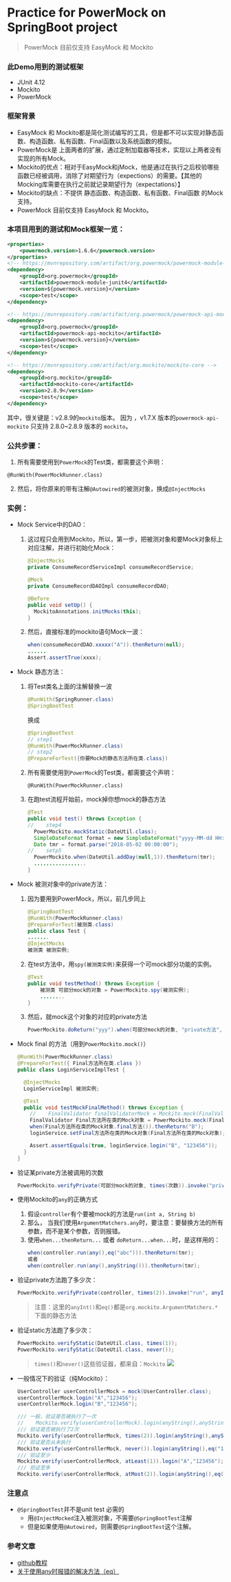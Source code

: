 # Practice for PowerMock on SpringBoot project

> PowerMock 目前仅支持 EasyMock 和 Mockito

### 此Demo用到的测试框架
* JUnit 4.12
* Mockito
* PowerMock

### 框架背景
* EasyMock 和 Mockito都是简化测试编写的工具，但是都不可以实现对静态函数、构造函数、私有函数、Final函数以及系统函数的模拟。
* PowerMock是 上面两者的扩展，通过定制加载器等技术，实现以上两者没有实现的所有Mock。
* Mockito的优点：相对于EasyMock和jMock，他是通过在执行之后校验哪些函数已经被调用，消除了对期望行为（expections）的需要。【其他的Mocking库需要在执行之前就记录期望行为（expectations）】
* Mockito的缺点：不提供 静态函数、构造函数、私有函数、Final函数 的Mock支持。
* PowerMock 目前仅支持 EasyMock 和 Mockito。




### 本项目用到的测试和Mock框架一览：
```xml
<properties>
    <powermock.version>1.6.6</powermock.version>
</properties>
<!-- https://mvnrepository.com/artifact/org.powermock/powermock-module-junit4 -->
<dependency>
    <groupId>org.powermock</groupId>
    <artifactId>powermock-module-junit4</artifactId>
    <version>${powermock.version}</version>
    <scope>test</scope>
</dependency>

<!-- https://mvnrepository.com/artifact/org.powermock/powermock-api-mockito -->
<dependency>
    <groupId>org.powermock</groupId>
    <artifactId>powermock-api-mockito</artifactId>
    <version>${powermock.version}</version>
    <scope>test</scope>
</dependency>

<!-- https://mvnrepository.com/artifact/org.mockito/mockito-core -->
<dependency>
    <groupId>org.mockito</groupId>
    <artifactId>mockito-core</artifactId>
    <version>2.8.9</version>
    <scope>test</scope>
</dependency>
```
其中，很关键是：v2.8.9的`mockito`版本。 因为 ，v1.7.X 版本的`powermock-api-mockito` 只支持 2.8.0~2.8.9 版本的 `mockito`。

### 公共步骤：
1. 所有需要使用到`PowerMock`的Test类，都需要这个声明：
  ```
  @RunWith(PowerMockRunner.class)
  ```
2. 然后，将你原来的带有注解`@Autowired`的被测对象，换成`@InjectMocks`

### 实例：
- Mock Service中的DAO：
  1. 这过程只会用到Mockito，所以，第一步，把被测对象和要Mock对象标上对应注解，并进行初始化Mock：
     ```java
     @InjectMocks
     private ConsumeRecordServiceImpl consumeRecordService;
     
     @Mock
     private ConsumeRecordDAOImpl consumeRecordDAO;
     
     @Before
     public void setUp() {
       MockitoAnnotations.initMocks(this);
     }
     ```
  2. 然后，直接标准的mockito语句Mock一波：
     ```java
     when(consumeRecordDAO.xxxxx("A")).thenReturn(null);
     ......
     Assert.assertTrue(xxxx);
     ```

- Mock 静态方法：
  1. 将Test类名上面的注解替换一波
        ```java
        @RunWith(SpringRunner.class)
        @SpringBootTest
        ```
        换成
        ```java
        @SpringBootTest
        // step1
        @RunWith(PowerMockRunner.class)
        // step2
        @PrepareForTest({你要Mock的静态方法所在类.class})    
        ```
  2. 所有需要使用到`PowerMock`的Test类，都需要这个声明：
       ```
       @RunWith(PowerMockRunner.class)
       ```
  3. 在跑test流程开始前，mock掉你想mock的静态方法
        ```java
        @Test
        public void test() throws Exception {
        //    step4
          PowerMockito.mockStatic(DateUtil.class);
          SimpleDateFormat format = new SimpleDateFormat("yyyy-MM-dd HH:mm:ss");
          Date tmr = format.parse("2018-05-02 00:00:00");
        //    setp5
          PowerMockito.when(DateUtil.addDay(null,1)).thenReturn(tmr);
          .................
        }
        ```
- Mock 被测对象中的private方法：
  1. 因为要用到PowerMock，所以，前几步同上
     ```java
     @SpringBootTest
     @RunWith(PowerMockRunner.class)
     @PrepareForTest(被测类.class)
     public class Test {
     .......
     @InjectMocks
     被测类 被测实例;
     ```
  2. 在test方法中，用`spy(被测类实例)`来获得一个可mock部分功能的实例。
     ```java
     @Test
     public void testMethod() throws Exception {
         被测类 可部分mock的对象 = PowerMockito.spy(被测实例);
         ........
     }
     ```
  3. 然后，就mock这个对象的对应的private方法
     ```java
     PowerMockito.doReturn("yyy").when(可部分mock的对象, "private方法", "参数1", "参数2");
     ```

- Mock final 的方法（用到`PowerMockito.mock()`）
  ```java
  @RunWith(PowerMockRunner.class)
  @PrepareForTest({ Final方法所在类.class })
  public class LoginServiceImplTest {
  
    @InjectMocks
    LoginServiceImpl 被测实例;
  
    @Test
    public void testMockFinalMethod() throws Exception {
      //    FinalValidator finalValidatorMock = Mockito.mock(FinalValidator.class);
      FinalValidator Final方法所在类的Mock对象 = PowerMockito.mock(Final方法所在类.class);
      when(Final方法所在类的Mock对象.final方法()).thenReturn("B");
      loginService.setFinal方法所在类的Mock对象(Final方法所在类的Mock对象);
  
      Assert.assertEquals(true, loginService.login("B", "123456"));
    }
  }
  ```

- 验证某private方法被调用的次数
  ```java
  PowerMockito.verifyPrivate(可部分mock的对象, times(次数)).invoke("private方法", "参数");
  ```
- 使用Mockito的`any`的正确方式
  1. 假设`controller`有个要被mock的方法是`run(int a, String b)`
  2. 那么， 当我们使用`ArgumentMatchers.any`时，要注意：要替换方法的所有参数，而不是某个参数，否则报错。
  3. 使用`when...thenReturn...` 或者 `doReturn...when...`时，是这样用的：
     ```java
     when(controller.run(any(),eq("abc"))).thenReturn(tmr);
     或者
     when(controller.run(any(),anyString())).thenReturn(tmr);
     ```
- 验证private方法跑了多少次：
  ```java
  PowerMockito.verifyPrivate(controller, times(2)).invoke("run", anyInt(), eq("123456"));
  ```
  > 注意：这里的`anyInt()`和`eq()`都是`org.mockito.ArgumentMatchers.*`下面的静态方法
- 验证static方法跑了多少次：
  ```java
  PowerMockito.verifyStatic(DateUtil.class, times(1));
  PowerMockito.verifyStatic(DateUtil.class, never());
  ```
  > `times()`和`never()`这些验证器，都来自：`Mockito`
  > ![](./img/Mockito_VerificationMode.png)
- 一般情况下的验证（纯Mockito）：
  ```java
  UserController userControllerMock = mock(UserController.class);
  userControllerMock.login("A","123456");
  userControllerMock.login("B","123456");
  
  /// 一般，验证是否被执行了一次
  //    Mockito.verify(userControllerMock).login(anyString(),anyString());
  /// 验证是否被执行了2次
  Mockito.verify(userControllerMock, times(2)).login(anyString(),anyString());
  /// 验证是否从未执行
  Mockito.verify(userControllerMock, never()).login(anyString(),eq("123"));
  /// 验证至少
  Mockito.verify(userControllerMock, atLeast(1)).login("A","123456");
  /// 验证至多
  Mockito.verify(userControllerMock, atMost(2)).login(anyString(),eq("123456"));
  ```

### 注意点
- `@SpringBootTest`并不是unit test 必需的
  - 用`@InjectMocked`注入被测对象，不需要`@SpringBootTest`注解
  - 但是如果使用`@Autowired`，则需要`@SpringBootTest`这个注解。



### 参考文章
- [github教程](https://github.com/powermock/powermock/wiki/Mockito#a-full-example-for-mocking-stubbing--verifying-static-method)
- [关于使用any时报错的解决方法（eq）](https://stackoverflow.com/questions/14845690/mockito-invaliduseofmatchersexception)
